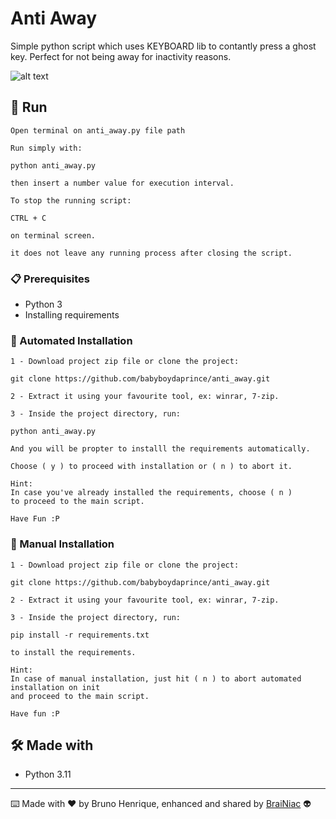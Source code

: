 # Anti Away

Simple python script which uses KEYBOARD lib to contantly press a ghost key.
Perfect for not being away for inactivity reasons.

![alt text](https://github.com/babyboydaprince/anti_away/blob/main/img/anti-away.gif?raw=true)

## 🚀 Run

```
Open terminal on anti_away.py file path

Run simply with:

python anti_away.py

then insert a number value for execution interval.
```

```
To stop the running script:

CTRL + C

on terminal screen.

it does not leave any running process after closing the script.
```

### 📋 Prerequisites

- Python 3
- Installing requirements

### 🔧 Automated Installation
```
1 - Download project zip file or clone the project:

git clone https://github.com/babyboydaprince/anti_away.git
```
```
2 - Extract it using your favourite tool, ex: winrar, 7-zip.
```
```
3 - Inside the project directory, run: 

python anti_away.py

And you will be propter to installl the requirements automatically.
```
```
Choose ( y ) to proceed with installation or ( n ) to abort it.
```
```
Hint:
In case you've already installed the requirements, choose ( n )
to proceed to the main script.
```
```
Have Fun :P
```

### 🔧 Manual Installation
```
1 - Download project zip file or clone the project:

git clone https://github.com/babyboydaprince/anti_away.git
```
```
2 - Extract it using your favourite tool, ex: winrar, 7-zip.
```
```
3 - Inside the project directory, run: 

pip install -r requirements.txt

to install the requirements.
```
```
Hint:
In case of manual installation, just hit ( n ) to abort automated installation on init 
and proceed to the main script.
```
```
Have fun :P
```



## 🛠️ Made with

- Python 3.11

---

⌨️ Made with ❤️ by Bruno Henrique, enhanced and shared by [BraiNiac](https://github.com/babyboydaprince) 👽